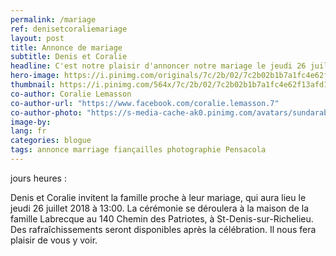 ```yaml
---
permalink: /mariage
ref: denisetcoraliemariage
layout: post
title: Annonce de mariage
subtitle: Denis et Coralie
headline: C'est notre plaisir d'annoncer notre mariage le jeudi 26 juillet à 13:00.
hero-image: https://i.pinimg.com/originals/7c/2b/02/7c2b02b1b7a1fc4e62f13afd1329af19.jpg
thumbnail: https://i.pinimg.com/564x/7c/2b/02/7c2b02b1b7a1fc4e62f13afd1329af19.jpg
co-author: Coralie Lemasson
co-author-url: "https://www.facebook.com/coralie.lemasson.7"
co-author-photo: "https://s-media-cache-ak0.pinimg.com/avatars/sundarabheriya_1468177840_280.jpg"
image-by:
lang: fr
categories: blogue
tags: annonce marriage fiançailles photographie Pensacola
---
```

<link href="https://fonts.googleapis.com/css?family=Lato:300" rel="stylesheet"> 

<!-- Display the countdown timer in an element -->
<div class="date-mark"><span id="wedding-day"></span> jours
  <span id="wedding-hour"></span> heures
  <span id="wedding-minute"></span>:<span id="wedding-second"></span>
</div>

<script>
// Set the date we're counting down to
var countDownDate = new Date("Jul 26, 2018 13:00:00").getTime();

// Update the count down every 1 second
var x = setInterval(function() {

  // Get todays date and time
  var now = new Date().getTime();

  // Find the distance between now an the count down date
  var distance = countDownDate - now;

  // Time calculations for days, hours, minutes and seconds
  var days = Math.floor(distance / (1000 * 60 * 60 * 24));
  var hours = Math.floor((distance % (1000 * 60 * 60 * 24)) / (1000 * 60 * 60));
  var minutes = Math.floor((distance % (1000 * 60 * 60)) / (1000 * 60));
  var seconds = Math.floor((distance % (1000 * 60)) / 1000);

  // Display the result
  document.getElementById("wedding-day").innerHTML = days;
  document.getElementById("wedding-hour").innerHTML = hours;
  document.getElementById("wedding-minute").innerHTML = minutes;
  document.getElementById("wedding-second").innerHTML = seconds;

  // If the count down is finished, write some text 
  if (distance < 0) {
    clearInterval(x);
    document.getElementById("wedding-day").innerHTML = "0";
    document.getElementById("wedding-hour").innerHTML = "00";
    document.getElementById("wedding-minute").innerHTML = "00";
    document.getElementById("wedding-second").innerHTML = "00";
  }
}, 1000);
</script>



Denis et Coralie invitent la famille proche à leur mariage, qui aura lieu le jeudi 26 juillet 2018 à 13:00. La cérémonie se déroulera à la maison de  la famille Labrecque au  140 Chemin des Patriotes, à St-Denis-sur-Richelieu. Des rafraîchissements seront disponibles après la célébration. Il nous fera plaisir de vous y voir.
